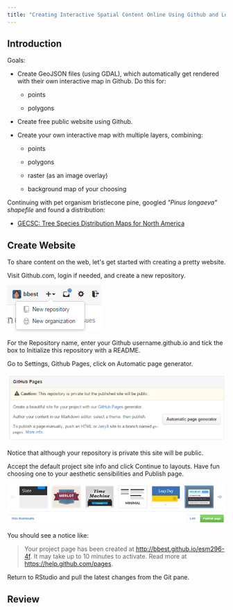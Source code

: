 ```yaml
---
title: "Creating Interactive Spatial Content Online Using Github and Leaflet"
---
```


## Introduction

Goals:

- Create GeoJSON files (using GDAL), which automatically get rendered with their own interactive map in Github. Do this for:

  - points
  
  - polygons  

- Create free public website using Github.

- Create your own interactive map with multiple layers, combining:

  - points
  
  - polygons
  
  - raster (as an image overlay)
  
  - background map of your choosing
  


Continuing with pet organism bristlecone pine, googled _"Pinus longaeva" shapefile_ and found a distribution:
  
  - [GECSC: Tree Species Distribution Maps for North America](http://esp.cr.usgs.gov/data/little/)



## Create Website

To share content on the web, let's get started with creating a pretty website.

Visit Github.com, login if needed, and create a new repository.

![](./img/github_add_repo.PNG)

For the Repository name, enter your Github username.github.io and tick the box to Initialize this repository with a README.

Go to Settings, Github Pages, click on Automatic page generator. 

![](./img/github_autopages.PNG)

Notice that although your repository is private this site will be public.

Accept the default project site info and click Continue to layouts. Have fun choosing one to your aesthetic sensibilities and Publish page.

![](./img/github_themes.PNG)

You should see a notice like:

> Your project page has been created at http://bbest.github.io/esm296-4f. It may take up to 10 minutes to activate. Read more at https://help.github.com/pages.

Return to RStudio and pull the latest changes from the Git pane.



## Review